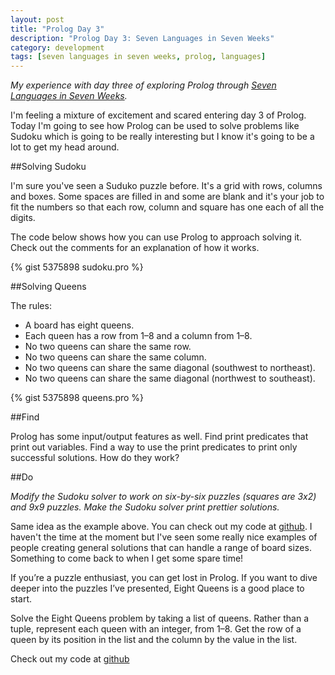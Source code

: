 ```yaml
---
layout: post
title: "Prolog Day 3"
description: "Prolog Day 3: Seven Languages in Seven Weeks"
category: development
tags: [seven languages in seven weeks, prolog, languages]
---
```


*My experience with day three of exploring Prolog through [Seven Languages in Seven Weeks](http://pragprog.com/book/btlang/seven-languages-in-seven-weeks).*

I'm feeling a mixture of excitement and scared entering day 3 of Prolog. Today I'm going to see how Prolog can be used to solve problems like Sudoku which is going to be really interesting but I know it's going to be a lot to get my head around. 

##Solving Sudoku

I'm sure you've seen a Suduko puzzle before. It's a grid with rows, columns and boxes. Some spaces are filled in and some are blank and it's your job to fit the numbers so that each row, column and square has one each of all the digits.

The code below shows how you can use Prolog to approach solving it. Check out the comments for an explanation of how it works.

{% gist 5375898 sudoku.pro %}

##Solving Queens

The rules: 

+ A board has eight queens.
+ Each queen has a row from 1–8 and a column from 1–8.
+ No two queens can share the same row.
+ No two queens can share the same column.
+ No two queens can share the same diagonal (southwest to northeast).
+ No two queens can share the same diagonal (northwest to southeast).

{% gist 5375898 queens.pro %}

##Find

Prolog has some input/output features as well. Find print predicates that print out variables. Find a way to use the print predicates to print only successful solutions.
How do they work?

##Do

*Modify the Sudoku solver to work on six-by-six puzzles (squares are 3x2) and 9x9 puzzles. Make the Sudoku solver print prettier solutions.*

Same idea as the example above. You can check out my code at [github](https://github.com/heatherjc07/seven_languages_in_seven_days/tree/master/Prolog/Day3). I haven't the time at the moment but I've seen some really nice examples of people creating general solutions that can handle a range of board sizes. Something to come back to when I get some spare time!

If you’re a puzzle enthusiast, you can get lost in Prolog. If you want to dive deeper into the puzzles I’ve presented, Eight Queens is a good place to start.

Solve the Eight Queens problem by taking a list of queens. Rather than a tuple, represent each queen with an integer, from 1–8. Get the row of a queen by its position in the list and the column by the value in the list.

Check out my code at [github](https://github.com/heatherjc07/seven_languages_in_seven_days/tree/master/Prolog/Day3)


